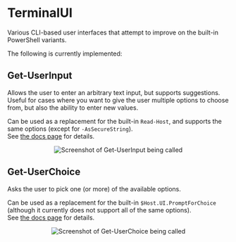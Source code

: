 # TerminalUI

Various CLI-based user interfaces that attempt to improve on the built-in PowerShell variants.

The following is currently implemented:

## Get-UserInput

Allows the user to enter an arbitrary text input, but supports suggestions. Useful for cases where you want to give the user multiple options to choose from, but also the ability to enter new values.

Can be used as a replacement for the built-in `Read-Host`, and supports the same options (except for `-AsSecureString`).  
See [the docs page](TerminalUI/docs/Get-UserInput.md) for details.

<div align="center">

![Screenshot of Get-UserInput being called](https://user-images.githubusercontent.com/4542461/218481009-3e1473c9-5e46-4472-90b0-b0f3f762698c.png)
  
</div>

## Get-UserChoice

Asks the user to pick one (or more) of the available options.

Can be used as a replacement for the built-in `$Host.UI.PromptForChoice` (although it currently does not support all of the same options).  
See [the docs page](TerminalUI/docs/Get-UserChoice.md) for details.

<div align="center">
  
![Screenshot of Get-UserChoice being called](https://user-images.githubusercontent.com/4542461/218476951-09afc950-5333-4c08-99cc-dcfae343b65b.png)

</div>
